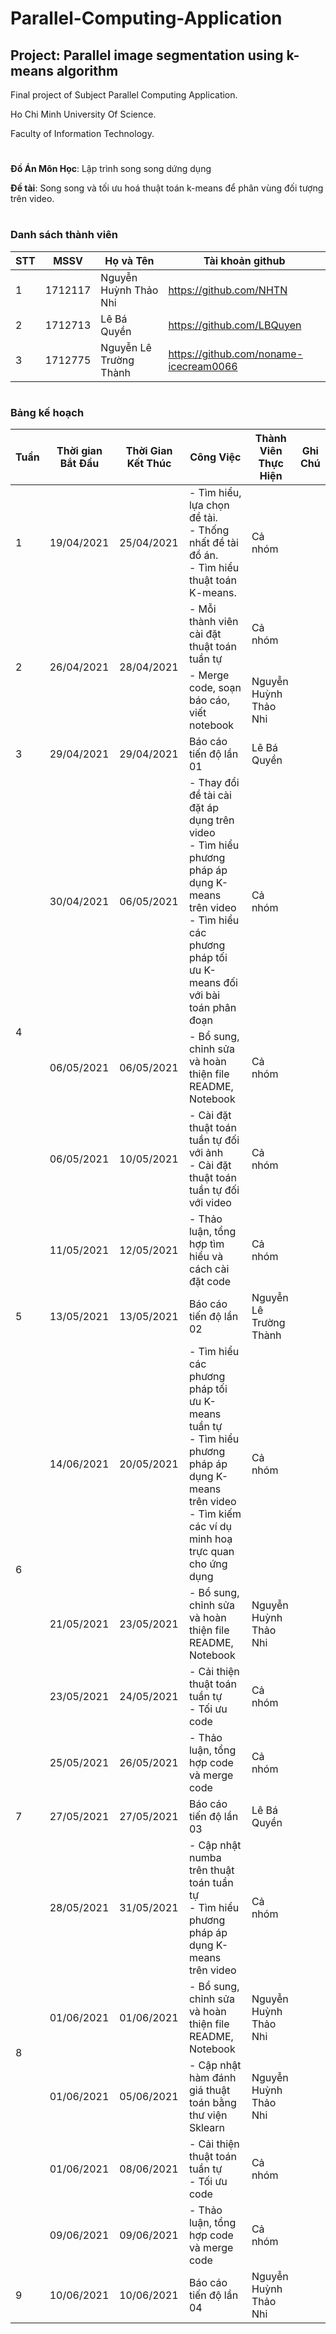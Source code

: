 # Parallel-Computing-Application

## Project: Parallel image segmentation using k-means algorithm

Final project of Subject Parallel Computing Application.

Ho Chi Minh University Of Science.

Faculty of Information Technology.
# 

**Đồ Án Môn Học**: Lập trình song song dứng dụng

**Đề tài**: Song song và tối ưu hoá thuật toán k-means để phân vùng đối tượng trên video.

#

### Danh sách thành viên

| STT | MSSV    | Họ và Tên              | Tài khoản github                         |
| --- | ------- | ---------------------- | ---------------------------------------- |
| 1   | 1712117 | Nguyễn Huỳnh Thảo Nhi  | <https://github.com/NHTN>                |
| 2   | 1712713 | Lê Bá Quyền            | <https://github.com/LBQuyen>             |
| 3   | 1712775 | Nguyễn Lê Trường Thành | <https://github.com/noname-icecream0066> |

#
### Bảng kế hoạch

<table>
<thead>
  <tr>
   <th>Tuần</th>
   <th>Thời gian Bắt Đầu</th>
   <th>Thời Gian Kết Thúc</th>
   <th>Công Việc</th>
   <th>Thành Viên Thực Hiện</th>
   <th>Ghi Chú</th>
  </tr>
</thead>
<tbody>
  <tr>
    <td>1</td>
    <td>19/04/2021</td>
    <td>25/04/2021</td>
    <td>
      - Tìm hiểu, lựa chọn đề tài.
      <br>
      - Thống nhất đề tài đồ án.
     <br>
     - Tìm hiểu thuật toán K-means.
   </td>
   <td>Cả nhóm</td>
   <td></td>
  </tr>
  <tr>
    <td rowspan="2">2</td>
    <td rowspan="2">26/04/2021</td>
    <td rowspan="2">28/04/2021</td>
    <td> 
    - Mỗi thành viên cài đặt thuật toán tuần tự
    </td>
    <td>Cả nhóm</td>
   <td></td>
  </tr>

  <tr>
    <td> 
    - Merge code, soạn báo cáo, viết notebook
    </td>
    <td>Nguyễn Huỳnh Thảo Nhi</td>
   <td></td>
  </tr>

   <tr>
    <td>3</td>
    <td>29/04/2021</td>
    <td>29/04/2021</td>
    <td>Báo cáo tiến độ lần 01</td>
    <td>Lê Bá Quyền</td>
    <td></td>
   </tr>
   <tr>
   <td rowspan="4">4</td>
    <td >30/04/2021</td>
    <td>06/05/2021</td>
    <td>
    - Thay đổi đề tài cài đặt áp dụng trên video
   <br>
    - Tìm hiểu phương pháp áp dụng K-means trên video
   <br>
    - Tìm hiểu các phương pháp tối ưu K-means đối với bài toán phân đoạn
   </td>
    <td>Cả nhóm</td>
  </tr>

  <tr>
    <td>06/05/2021</td>
    <td>06/05/2021</td>
    <td>
    - Bổ sung, chỉnh sửa và hoàn thiện file README, Notebook
   </td>
    <td>Cả nhóm</td>
  </tr>

  <tr>
    <td>06/05/2021</td>
    <td>10/05/2021</td>
    <td>
    - Cài đặt thuật toán tuần tự đối với ảnh
    </br>
    - Cài đặt thuật toán tuần tự đối với video
   </td>
    <td>Cả nhóm</td>
  </tr>

  <tr>
    <td>11/05/2021</td>
    <td>12/05/2021</td>
    <td>
    - Thảo luận, tổng hợp tìm hiểu và cách cài đặt code
   </td>
    <td>Cả nhóm</td>
  </tr>


   <tr>
   <td>5</td>
    <td>13/05/2021</td>
    <td>13/05/2021</td>
    <td>Báo cáo tiến độ lần 02</td>
    <td>Nguyễn Lê Trường Thành</td>
  </tr>

  <tr>
   <td rowspan="4">6</td>
    <td >14/06/2021</td>
    <td>20/05/2021</td>
    <td>
    - Tìm hiểu các phương pháp tối ưu K-means tuần tự
   <br>
    - Tìm hiểu phương pháp áp dụng K-means trên video
   <br>
    - Tìm kiếm các ví dụ minh hoạ trực quan cho ứng dụng
   </td>
    <td>Cả nhóm</td>
  </tr>

  <tr>
    <td>21/05/2021</td>
    <td>23/05/2021</td>
    <td>
    - Bổ sung, chỉnh sửa và hoàn thiện file README, Notebook
   </td>
    <td>Nguyễn Huỳnh Thảo Nhi</td>
  </tr>

  <tr>
    <td>23/05/2021</td>
    <td>24/05/2021</td>
    <td>
    - Cải thiện thuật toán tuần tự
    <br>
    - Tối ưu code
   </td>
    <td>Cả nhóm</td>
  </tr>

  <tr>
    <td>25/05/2021</td>
    <td>26/05/2021</td>
    <td>
    - Thảo luận, tổng hợp code và merge code
   </td>
    <td>Cả nhóm</td>
  </tr>


  <tr>
   <td>7</td>
    <td>27/05/2021</td>
    <td>27/05/2021</td>
    <td>Báo cáo tiến độ lần 03</td>
    <td>Lê Bá Quyền</td>
  </tr>

  <tr>
   <td rowspan="5">8</td>
    <td>28/05/2021</td>
    <td>31/05/2021</td>
    <td>
    - Cập nhật numba trên thuật toán tuần tự
   <br>
    - Tìm hiểu phương pháp áp dụng K-means trên video
   </td>
    <td>Cả nhóm</td>
  </tr>


  <tr>
    <td>01/06/2021</td>
    <td>01/06/2021</td>
    <td>
    - Bổ sung, chỉnh sửa và hoàn thiện file README, Notebook
   </td>
    <td>Nguyễn Huỳnh Thảo Nhi</td>
  </tr>

  <tr>
    <td>01/06/2021</td>
    <td>05/06/2021</td>
    <td>
    - Cập nhật hàm đánh giá thuật toán bằng thư viện Sklearn
   </td>
    <td>Nguyễn Huỳnh Thảo Nhi</td>
  </tr>

  <tr>
    <td>01/06/2021</td>
    <td>08/06/2021</td>
    <td>
    - Cải thiện thuật toán tuần tự
    <br>
    - Tối ưu code
   </td>
    <td>Cả nhóm</td>
  </tr>

  <tr>
    <td>09/06/2021</td>
    <td>09/06/2021</td>
    <td>
    - Thảo luận, tổng hợp code và merge code
   </td>
    <td>Cả nhóm</td>
  </tr>


  <tr>
   <td>9</td>
    <td>10/06/2021</td>
    <td>10/06/2021</td>
    <td>Báo cáo tiến độ lần 04</td>
    <td>Nguyễn Huỳnh Thảo Nhi</td>
  </tr>
</tbody>
</table>

